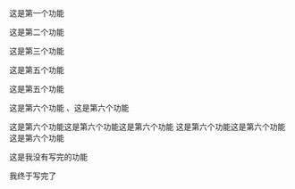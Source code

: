 这是第一个功能

这是第二个功能

这是第三个功能

这是第五个功能

这是第五个功能

这是第六个功能
、这是第六个功能

这是第六个功能这是第六个功能这是第六个功能
这是第六个功能这是第六个功能这是第六个功能


这是我没有写完的功能

我终于写完了